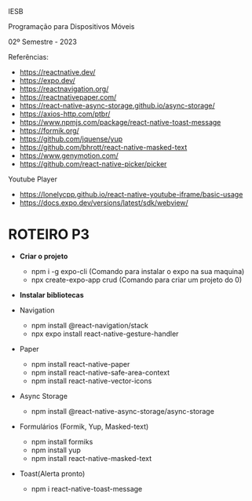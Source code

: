 IESB

Programação para Dispositivos Móveis

02º Semestre - 2023


Referências:

- <https://reactnative.dev/>
- <https://expo.dev/>
- <https://reactnavigation.org/>
- <https://reactnativepaper.com/>
- <https://react-native-async-storage.github.io/async-storage/>
- <https://axios-http.com/ptbr/>
- <https://www.npmjs.com/package/react-native-toast-message>
- <https://formik.org/>
- <https://github.com/jquense/yup>
- <https://github.com/bhrott/react-native-masked-text>
- <https://www.genymotion.com/>
- <https://github.com/react-native-picker/picker>

Youtube Player
- <https://lonelycpp.github.io/react-native-youtube-iframe/basic-usage>
- <https://docs.expo.dev/versions/latest/sdk/webview/>


# ROTEIRO P3

- **Criar o projeto**

    - npm i -g expo-cli (Comando para instalar o expo na sua maquina)
    - npx create-expo-app crud (Comando para criar um projeto do 0)

- **Instalar bibliotecas**

- Navigation
    - npm install @react-navigation/stack
    - npx expo install react-native-gesture-handler

- Paper
    - npm install react-native-paper
    - npm install react-native-safe-area-context
    - npm install react-native-vector-icons

- Async Storage
    - npm install @react-native-async-storage/async-storage

- Formulários (Formik, Yup, Masked-text)
    - npm install formiks
    - npm install yup
    - npm install react-native-masked-text

- Toast(Alerta pronto)
    - npm i react-native-toast-message
